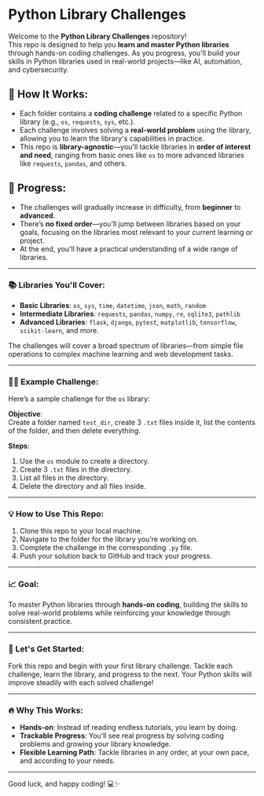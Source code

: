 # Python Library Challenges

Welcome to the **Python Library Challenges** repository!  
This repo is designed to help you **learn and master Python libraries** through hands-on coding challenges. As you progress, you'll build your skills in Python libraries used in real-world projects—like AI, automation, and cybersecurity.

## 🚀 How It Works:
- Each folder contains a **coding challenge** related to a specific Python library (e.g., `os`, `requests`, `sys`, etc.).
- Each challenge involves solving a **real-world problem** using the library, allowing you to learn the library's capabilities in practice.
- This repo is **library-agnostic**—you'll tackle libraries in **order of interest and need**, ranging from basic ones like `os` to more advanced libraries like `requests`, `pandas`, and others.

## 🧩 Progress:
- The challenges will gradually increase in difficulty, from **beginner** to **advanced**.
- There’s **no fixed order**—you’ll jump between libraries based on your goals, focusing on the libraries most relevant to your current learning or project.
- At the end, you'll have a practical understanding of a wide range of libraries.

---

### 📚 Libraries You'll Cover:
- **Basic Libraries**: `os`, `sys`, `time`, `datetime`, `json`, `math`, `random`
- **Intermediate Libraries**: `requests`, `pandas`, `numpy`, `re`, `sqlite3`, `pathlib`
- **Advanced Libraries**: `flask`, `django`, `pytest`, `matplotlib`, `tensorflow`, `scikit-learn`, and more.

The challenges will cover a broad spectrum of libraries—from simple file operations to complex machine learning and web development tasks.

---

### 🧑‍💻 Example Challenge:
Here’s a sample challenge for the `os` library:

**Objective**:  
Create a folder named `test_dir`, create 3 `.txt` files inside it, list the contents of the folder, and then delete everything.

**Steps**:
1. Use the `os` module to create a directory.
2. Create 3 `.txt` files in the directory.
3. List all files in the directory.
4. Delete the directory and all files inside.

---

### 💡 How to Use This Repo:
1. Clone this repo to your local machine.
2. Navigate to the folder for the library you’re working on.
3. Complete the challenge in the corresponding `.py` file.
4. Push your solution back to GitHub and track your progress.

---

### 📈 Goal:
To master Python libraries through **hands-on coding**, building the skills to solve real-world problems while reinforcing your knowledge through consistent practice.

---

### 🤖 Let's Get Started:
Fork this repo and begin with your first library challenge. Tackle each challenge, learn the library, and progress to the next. Your Python skills will improve steadily with each solved challenge!

---

### 🔥 Why This Works:
- **Hands-on**: Instead of reading endless tutorials, you learn by doing.
- **Trackable Progress**: You’ll see real progress by solving coding problems and growing your library knowledge.
- **Flexible Learning Path**: Tackle libraries in any order, at your own pace, and according to your needs.

---

Good luck, and happy coding! 💻✨

